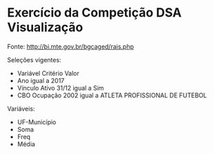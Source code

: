 # Exercício da Competição DSA Visualização

Fonte: http://bi.mte.gov.br/bgcaged/rais.php

Seleções vigentes:

- Variável	Critério	Valor
- Ano	igual a	2017
- Vínculo Ativo 31/12	igual a	Sim
- CBO Ocupação 2002	igual a	ATLETA PROFISSIONAL DE FUTEBOL

Variáveis:

- UF-Município	
- Soma	
- Freq	
- Média







